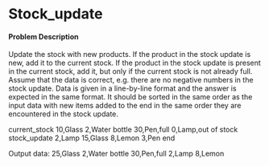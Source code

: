 # Stock_update

#### Problem Description
Update the stock with new products. If the product in the stock update is new, add it to the current stock. If the product in the stock update is present in the current stock, add it, but only if the current stock is not already full. Assume that the data is correct, e.g. there are no negative numbers in the stock update. Data is given in a line-by-line format and the answer is expected in the same format. It should be sorted in the same order as the input data with new items added to the end in the same order they are encountered in the stock update.

current_stock
10,Glass
2,Water bottle
30,Pen,full
0,Lamp,out of stock
stock_update
2,Lamp
15,Glass
8,Lemon
3,Pen
end

Output data:
25,Glass
2,Water bottle
30,Pen,full
2,Lamp
8,Lemon
